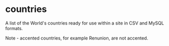 # countries
A list of the World's countries ready for use within a site in CSV and MySQL formats.

Note - accented countries, for example Renunion, are not accented.
